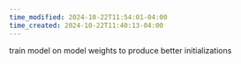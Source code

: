 ```yaml
---
time_modified: 2024-10-22T11:54:01-04:00
time_created: 2024-10-22T11:40:13-04:00
---
```


train model on model weights to produce better initializations
